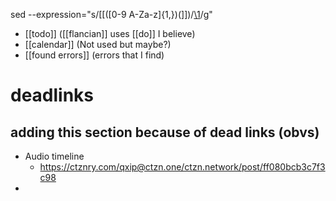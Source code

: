 sed --expression="s/\[\[\([0-9 A-Za-z]\{1,\}\)\(\]\]\)/[\1](\/\1)/g"



-	[[todo]] ([[flancian]] uses [[do]] I believe)
-	[[calendar]] (Not used but maybe?)
-	[[found errors]] (errors that I find)





# deadlinks
## adding this section because of dead links (obvs)
- Audio timeline
	- https://ctznry.com/qxip@ctzn.one/ctzn.network/post/ff080bcb3c7f3c98
- 


